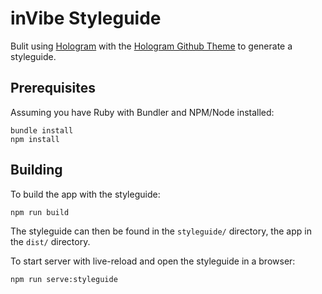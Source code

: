# inVibe Styleguide

Bulit using [Hologram](https://github.com/trulia/hologram) with the [Hologram Github Theme](https://github.com/wearecube/hologram-github-theme) to generate a styleguide.

## Prerequisites

Assuming you have Ruby with Bundler and NPM/Node installed:

```
bundle install
npm install
```

## Building

To build the app with the styleguide:

```
npm run build
```

The styleguide can then be found in the ```styleguide/``` directory, the app in the ```dist/``` directory.

To start server with live-reload and open the styleguide in a browser:

```
npm run serve:styleguide
```
